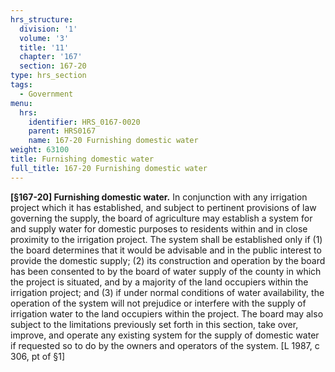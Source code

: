 ```yaml
---
hrs_structure:
  division: '1'
  volume: '3'
  title: '11'
  chapter: '167'
  section: 167-20
type: hrs_section
tags:
  - Government
menu:
  hrs:
    identifier: HRS_0167-0020
    parent: HRS0167
    name: 167-20 Furnishing domestic water
weight: 63100
title: Furnishing domestic water
full_title: 167-20 Furnishing domestic water
---
```

**[§167-20] Furnishing domestic water.** In conjunction with any irrigation project which it has established, and subject to pertinent provisions of law governing the supply, the board of agriculture may establish a system for and supply water for domestic purposes to residents within and in close proximity to the irrigation project. The system shall be established only if (1) the board determines that it would be advisable and in the public interest to provide the domestic supply; (2) its construction and operation by the board has been consented to by the board of water supply of the county in which the project is situated, and by a majority of the land occupiers within the irrigation project; and (3) if under normal conditions of water availability, the operation of the system will not prejudice or interfere with the supply of irrigation water to the land occupiers within the project. The board may also subject to the limitations previously set forth in this section, take over, improve, and operate any existing system for the supply of domestic water if requested so to do by the owners and operators of the system. [L 1987, c 306, pt of §1]